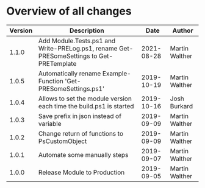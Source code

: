 # Overview of all changes

Version | Description | Date | Author
-|-|-|-
1.1.0 | Add Module.Tests.ps1 and Write-PRELog.ps1, rename Get-PRESomeSettings to Get-PRETemplate | 2021-08-28 | Martin Walther
1.0.5 | Automatically rename Example-Function 'Get-PRESomeSettings.ps1' | 2019-10-19 | Martin Walther
1.0.4 | Allows to set the module version each time the build.ps1 is started | 2019-10-16 | Josh Burkard
1.0.3 | Save prefix in json instead of variable | 2019-09-09 | Martin Walther
1.0.2 | Change return of functions to PsCustomObject | 2019-09-09 | Martin Walther
1.0.1 | Automate some manually steps | 2019-09-07 | Martin Walther
1.0.0 | Release Module to Production | 2019-09-05 | Martin Walther
